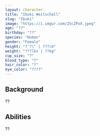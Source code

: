 ```yaml
---
layout: character
title: "Ibuki Weitschall"
slug: "Ibuki"
image: "https://i.imgur.com/2ScZPoX.jpeg"
age: "??"
birthday: "??"
species: "Human"
gender: "Female"
height: "?'?\" | ???cm"
weight: "???lbs | ??kg"
cup_size: "?"
blood_type: "?"
hair_color: "?"
eye_color: "????"
---
```


## Background

??

## Abilities

??
